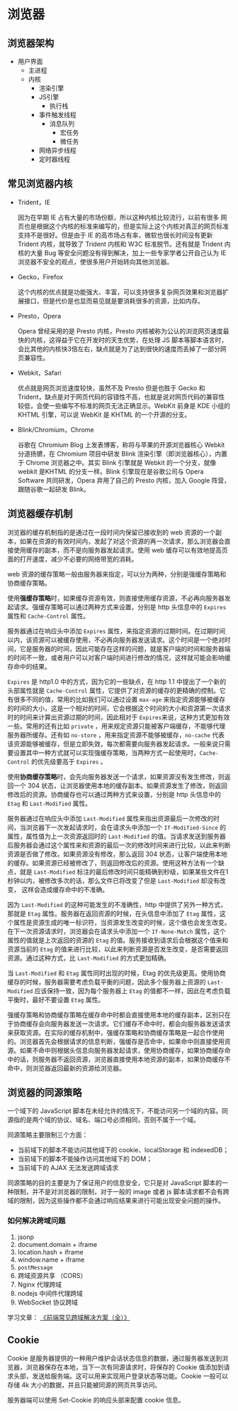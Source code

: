# 浏览器

## 浏览器架构

- 用户界面
  - 主进程
  - 内核
    - 渲染引擎
    - JS引擎
      - 执行栈
    - 事件触发线程
      - 消息队列
        - 宏任务
        - 微任务
    - 网络异步线程
    - 定时器线程

## 常见浏览器内核

- Trident，IE

  因为在早期 IE 占有大量的市场份额，所以这种内核比较流行，以前有很多
  网页也是根据这个内核的标准来编写的，但是实际上这个内核对真正的网页标准支持不是很好。但是由于 IE 的高市场占有率，微软也很长时间没有更新 Trident 内核，就导致了 Trident 内核和 W3C 标准脱节。还有就是 Trident 内核的大量 Bug 等安全问题没有得到解决，加上一些专家学者公开自己认为 IE 浏览器不安全的观点，使很多用户开始转向其他浏览器。
  
- Gecko，Firefox

  这个内核的优点就是功能强大、丰富，可以支持很多复杂网页效果和浏览器扩展接口，但是代价是也显而易见就是要消耗很多的资源，比如内存。
  
- Presto，Opera

  Opera 曾经采用的是 Presto 内核，Presto 内核被称为公认的浏览网页速度最快的内核，这得益于它在开发时的天生优势，在处理 JS 脚本等脚本语言时，会比其他的内核快3倍左右，缺点就是为了达到很快的速度而丢掉了一部分网页兼容性。
  
- Webkit，Safari

  优点就是网页浏览速度较快，虽然不及 Presto 但是也胜于 Gecko 和 Trident，缺点是对于网页代码的容错性不高，也就是说对网页代码的兼容性较低，会使一些编写不标准的网页无法正确显示。WebKit 前身是 KDE 小组的 KHTML 引擎，可以说 WebKit 是 KHTML 的一个开源的分支。
  
- Blink/Chromium，Chrome

  谷歌在 Chromium Blog 上发表博客，称将与苹果的开源浏览器核心 Webkit 分道扬镳，在 Chromium 项目中研发 Blink 渲染引擎（即浏览器核心），内置于 Chrome 浏览器之中。其实 Blink 引擎就是 Webkit 的一个分支，就像 webkit 是KHTML 的分支一样。Blink 引擎现在是谷歌公司与 Opera Software 共同研发，Opera 弃用了自己的 Presto 内核，加入 Google 阵营，跟随谷歌一起研发 Blink。

## 浏览器缓存机制

浏览器的缓存机制指的是通过在一段时间内保留已接收到的 web 资源的一个副本，如果在资源的有效时间内，发起了对这个资源的再一次请求，那么浏览器会直接使用缓存的副本，而不是向服务器发起请求。使用 web 缓存可以有效地提高页面的打开速度，减少不必要的网络带宽的消耗。

web 资源的缓存策略一般由服务器来指定，可以分为两种，分别是强缓存策略和协商缓存策略。

使用**强缓存策略**时，如果缓存资源有效，则直接使用缓存资源，不必再向服务器发起请求。强缓存策略可以通过两种方式来设置，分别是 http 头信息中的 `Expires` 属性和 `Cache-Control` 属性。

服务器通过在响应头中添加 `Expires` 属性，来指定资源的过期时间。在过期时间以内，该资源可以被缓存使用，不必再向服务器发送请求。这个时间是一个绝对时间，它是服务器的时间，因此可能存在这样的问题，就是客户端的时间和服务器端的时间不一致，或者用户可以对客户端时间进行修改的情况，这样就可能会影响缓存命中的结果。

`Expires` 是 http1.0 中的方式，因为它的一些缺点，在 http 1.1 中提出了一个新的头部属性就是 `Cache-Control` 属性，它提供了对资源的缓存的更精确的控制。它有很多不同的值，常用的比如我们可以通过设置 `max-age` 来指定资源能够被缓存的时间的大小，这是一个相对的时间，它会根据这个时间的大小和资源第一次请求时的时间来计算出资源过期的时间，因此相对于 `Expires`来说，这种方式更加有效一些。常用的还有比如 `private` ，用来规定资源只能被客户端缓存，不能够代理服务器所缓存。还有如 `no-store` ，用来指定资源不能够被缓存，`no-cache` 代表该资源能够被缓存，但是立即失效，每次都需要向服务器发起请求。一般来说只需要设置其中一种方式就可以实现强缓存策略，当两种方式一起使用时，`Cache-Control` 的优先级要高于 `Expires` 。

使用**协商缓存策略**时，会先向服务器发送一个请求，如果资源没有发生修改，则返回一个 304 状态，让浏览器使用本地的缓存副本。如果资源发生了修改，则返回修改后的资源。协商缓存也可以通过两种方式来设置，分别是 http 头信息中的 `Etag` 和 `Last-Modified` 属性。

服务器通过在响应头中添加 `Last-Modified` 属性来指出资源最后一次修改的时间，当浏览器下一次发起请求时，会在请求头中添加一个 `If-Modified-Since` 的属性，属性值为上一次资源返回时的 `Last-Modified` 的值。当请求发送到服务器后服务器会通过这个属性来和资源的最后一次的修改时间来进行比较，以此来判断资源是否做了修改。如果资源没有修改，那么返回 304 状态，让客户端使用本地的缓存。如果资源已经被修改了，则返回修改后的资源。使用这种方法有一个缺点，就是 `Last-Modified` 标注的最后修改时间只能精确到秒级，如果某些文件在1秒钟以内，被修改多次的话，那么文件已将改变了但是 `Last-Modified` 却没有改变，
这样会造成缓存命中的不准确。

因为 `Last-Modified` 的这种可能发生的不准确性，http 中提供了另外一种方式，那就是 `Etag` 属性。服务器在返回资源的时候，在头信息中添加了 `Etag` 属性，这个属性是资源生成的唯一标识符，当资源发生改变的时候，这个值也会发生改变。在下一次资源请求时，浏览器会在请求头中添加一个 `If-None-Match` 属性，这个属性的值就是上次返回的资源的 `Etag` 的值。服务接收到请求后会根据这个值来和资源当前的 `Etag` 的值来进行比较，以此来判断资源是否发生改变，是否需要返回资源。通过这种方式，比 `Last-Modified` 的方式更加精确。

当 `Last-Modified` 和 `Etag` 属性同时出现的时候，Etag 的优先级更高。使用协商缓存的时候，服务器需要考虑负载平衡的问题，因此多个服务器上资源的 `Last-Modified` 应该保持一致，因为每个服务器上 `Etag` 的值都不一样，因此在考虑负载平衡时，最好不要设置 `Etag` 属性。

强缓存策略和协商缓存策略在缓存命中时都会直接使用本地的缓存副本，区别只在于协商缓存会向服务器发送一次请求。它们缓存不命中时，都会向服务器发送请求来获取资源。在实际的缓存机制中，强缓存策略和协商缓存策略是一起合作使用的。浏览器首先会根据请求的信息判断，强缓存是否命中，如果命中则直接使用资源。如果不命中则根据头信息向服务器发起请求，使用协商缓存，如果协商缓存命中的话，则服务器不返回资源，浏览器直接使用本地资源的副本，如果协商缓存不命中，则浏览器返回最新的资源给浏览器。

## 浏览器的同源策略

一个域下的 JavaScript 脚本在未经允许的情况下，不能访问另一个域的内容。同源指的是两个域的协议、域名、端口号必须相同，否则不属于一个域。

同源策略主要限制三个方面：

- 当前域下的脚本不能访问其他域下的 cookie、localStorage 和 indexedDB；
- 当前域下的脚本不能操作访问其他域下的 DOM；
- 当前域下的 AJAX 无法发送跨域请求

同源策略的目的主要是为了保证用户的信息安全，它只是对 JavaScript 脚本的一种限制，并不是对浏览器的限制，对于一般的 image 或者 js 脚本请求都不会有跨域的限制，因为这些操作都不会通过响应结果来进行可能出现安全问题的操作。

### 如何解决跨域问题

1. jsonp
2. document.domain + iframe
3. location.hash + iframe 
4. window.name + iframe
5. `postMessage`
6. 跨域资源共享 （CORS）
7. Nginx 代理跨域
8. nodejs 中间件代理跨域
9. WebSocket 协议跨域

学习文章： [《前端常见跨域解决方案（全）》](https://segmentfault.com/a/1190000011145364)

## Cookie

Cookie 是服务器提供的一种用户维护会话状态信息的数据，通过服务器发送到浏览器，浏览器保存在本地，当下一次有同源请求时，将保存的 Cookie 值添加到请求头部，发送给服务端。这可以用来实现用户登录状态等功能。Cookie 一般可以存储 4k 大小的数据，并且只能被同源的网页共享访问。

服务器端可以使用 Set-Cookie 的响应头部来配置 cookie 信息。















